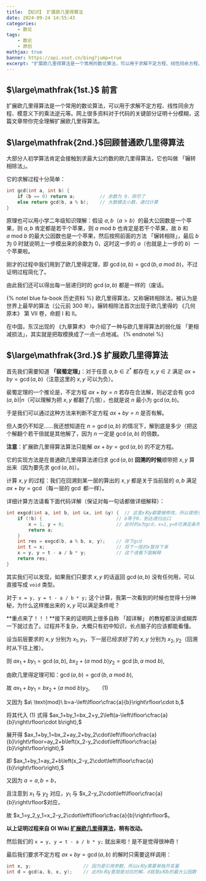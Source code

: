 ```yaml
---
title: 【知识】 扩展欧几里得算法
date: 2024-09-24 14:55:43
categories: 
    - 数论
tags: 
    - 数论
    - 原创
mathjax: true
banner: https://api.xsot.cn/bing?jump=true
excerpt: "扩展欧几里得算法是一个常用的数论算法，可以用于求解不定方程、线性同余方程、模意义下的乘法逆元等。网上很多资料对于代码的关键部分证明十分模糊，这篇文章带你完全理解扩展欧几里得算法。"
---
```


## $\large\mathfrak{1st.}$ 前言

扩展欧几里得算法是一个常用的数论算法，可以用于求解不定方程、线性同余方程、模意义下的乘法逆元等。网上很多资料对于代码的关键部分证明十分模糊，这篇文章带你完全理解扩展欧几里得算法。

## $\large\mathfrak{2nd.}$​ 回顾普通欧几里得算法

大部分人初学算法肯定会接触到求最大公约数的欧几里得算法，它也叫做 「辗转相除法」。

它的求解过程十分简单：

```cpp
int gcd(int a, int b) {
    if (b == 0) return a;         // 余数为 0，除尽了
    else return gcd(b, a % b);    // 大数模去小数，递归计算
}
```

原理也可以用小学二年级知识理解：假设 $a,b$（$a>b$）的最大公因数是一个苹果，则 $a,b$ 肯定都是若干个苹果，则 $a\ \text{mod}\ b$ 也肯定是若干个苹果，故 $b$ 和 $a\ \text{mod}\ b$ 的最大公因数也是一个苹果，然后按照前面的方法 「辗转相除」，最后 $b$ 为 $0$ 时就说明上一步模出来的余数为 $0$，这时这一步的 $a$（也就是上一步的 $b$）一个苹果啦。

刚才的过程中我们用到了欧几里得定理，即 $\gcd(a,b)=\gcd(b,a\ \text{mod}\ b)$，不过证明过程简化了。

由此我们还可以得出每一层递归时的 $\gcd(a,b)$ 都是一样的（废话。

{% notel blue fa-book 历史资料 %}
欧几里得算法，又称辗转相除法，被认为是世界上最早的算法（公元前 $300$ 年）。辗转相除法首次出现于欧几里得的 《几何原本》 第 Ⅶ 卷，命题 Ⅰ 和 Ⅱ。

在中国，东汉出现的 《九章算术》 中介绍了一种与欧几里得算法的弱化版 「更相减损法」，其实就是把取模换成了一点一点地减。
{% endnotel %}

## $\large\mathfrak{3rd.}$ 扩展欧几里得算法

首先我们需要知道 **「裴蜀定理」**：对于任意 $a,b\in\mathbb{Z}^*$ 都存在 $x,y\in\mathbb{Z}$ 满足 $ax+by=\gcd(a,b)$（注意这里的 $x,y$ 可以为负）。

裴蜀定理的一个推论是，不定方程 $ax+by=n$ 若存在合法解，则必定会有 $\gcd(a,b)|n$（可以理解为把 $x,y$ 都翻了几倍），也就是说 $n$ 最小为 $\gcd(a,b)$。

于是我们可以通过这种方法来判断不定方程 $ax+by=n$ 是否有解。

但人类仍不知足……我还想知道在 $n=\gcd(a,b)$ 的情况下，解到底是多少（把这个解翻个若干倍就是其他解了，因为 $n$ 一定是 $\gcd(a,b)$ 的倍数。

**注意**：扩展欧几里得算法算法只能解 $ax+by=\gcd(a,b)$ 的不定方程。

它的实现方法是在普通欧几里得算法递归求 $\gcd(a,b)$ **回溯的时候**顺带把 $x,y$ 算出来（因为要先求 $\gcd(a,b)$）。

计算 $x,y$ 的过程：我们在回溯到某一层的算出的 $x,y$ 都是关于当前层的 $a,b$ 满足 $ax+by=\gcd$（每一层的 $\gcd$ 都一样）。

详细计算方法请看下面代码详解（保证对每一句话都做详细解释）：

```cpp
int exgcd(int a, int b, int &x, int &y) {  // 这里x和y都要被修改，所以使用引用参数
    if (!b) {							// b等于0，到达递归出口
        x = 1, y = 0;					// 此时的a为gcd，x=1,y=0可满足条件
        return a;
    }
    int res = exgcd(b, a % b, x, y);	// 存下gcd
    int t = x;							// 将下一层的x暂存下来
    x = y, y = t - a / b * y;			// 这个请看下面解释
    return res;
}
```

其实我们可以发现，如果我们只要求 $x,y$ 的话返回 $\gcd(a,b)$ 没有任何用，可以直接写成 `void` 类型。

对于 `x = y, y = t - a / b * y;` 这个计算，我第一次看到的时候也觉得十分神秘，为什么这样推出来的 $x,y$ 可以满足条件呢？

**重点来了！！！**接下来的证明网上很多自称 「超详解」 的教程都没讲或糊弄一下就过去了。过程并不复杂，大概只有初中知识，长点脑子的应该都能看懂。

设当前层要求的 $x,y$ 分别为 $x_1,y_1$，下一层已经求好了的 $x,y$ 分别为 $x_2,y_2$（回溯时从下往上推）。

则 $ax_1+by_1=\gcd(a,b),\ bx_2+(a\ \text{mod}\ b)y_2=\gcd(b,a\ \text{mod}\ b),$

由欧几里得定理可知：$\gcd(a,b)=\gcd(b,a\ \text{mod}\ b),$

故 $ax_1+by_1=bx_2+(a\ \text{mod}\ b)y_2,\qquad(1)$

又因为 $a\ \text{mod}\ b=a-\left\lfloor\cfrac{a}{b}\right\rfloor\cdot b,$

将其代入 $(1)$ 式得 $ax_1+by_1=bx_2+y_2\left(a-\left\lfloor\cfrac{a}{b}\right\rfloor\cdot b\right),$

展开得 $ax_1+by_1=bx_2+ay_2+by_2\cdot\left\lfloor\cfrac{a}{b}\right\rfloor=ay_2+b\left(x_2-y_2\cdot\left\lfloor\cfrac{a}{b}\right\rfloor\right),$

即 $ax_1+by_1=ay_2+b\left(x_2-y_2\cdot\left\lfloor\cfrac{a}{b}\right\rfloor\right),$

又因为 $a=a,b=b$，

且注意到 $x_1$ 与 $y_2$ 对应，$y_1$ 与 $x_2-y_2\cdot\left\lfloor\cfrac{a}{b}\right\rfloor$​ 对应，

故 $x_1=y_2,y_1=x_2-y_2\cdot\left\lfloor\cfrac{a}{b}\right\rfloor$。

**以上证明过程来自 OI Wiki [扩展欧几里得算法](https://oi-wiki.org/math/number-theory/gcd/#%E6%89%A9%E5%B1%95%E6%AC%A7%E5%87%A0%E9%87%8C%E5%BE%97%E7%AE%97%E6%B3%95)，稍有改动。**

然后我们的 `x = y, y = t - a / b * y;` 就出来啦！是不是觉得很神奇！

最后我们要求不定方程 $ax+by=\gcd(a,b)$ 的解时只需要这样调用：

```cpp
int x, y;					// 因为是引用参数，所以x和y需要单独开变量
int d = gcd(a, b, x, y);	// 此时x和y里就是对应的解，d就是a和b的最大公因数
```

